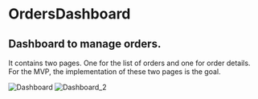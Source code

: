 # OrdersDashboard

## Dashboard to manage orders.

It contains two pages. One for the list of orders and one for order details. 
For the MVP, the implementation of these two pages is the goal. 

![Dashboard](https://user-images.githubusercontent.com/65773848/232928259-c80f36fc-c69f-4bd9-9c37-11be54c2b6fe.png)
![Dashboard_2](https://user-images.githubusercontent.com/65773848/232928267-501e2f5a-d3bc-4db7-ad39-280007e99d9e.png)
